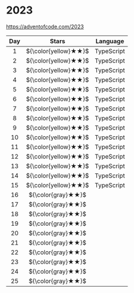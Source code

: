 # 2023

https://adventofcode.com/2023

| Day |        Stars         | Language   |
| :-: | :------------------: | ---------- |
|  1  | ${\color{yellow}★★}$ | TypeScript |
|  2  | ${\color{yellow}★★}$ | TypeScript |
|  3  | ${\color{yellow}★★}$ | TypeScript |
|  4  | ${\color{yellow}★★}$ | TypeScript |
|  5  | ${\color{yellow}★★}$ | TypeScript |
|  6  | ${\color{yellow}★★}$ | TypeScript |
|  7  | ${\color{yellow}★★}$ | TypeScript |
|  8  | ${\color{yellow}★★}$ | TypeScript |
|  9  | ${\color{yellow}★★}$ | TypeScript |
| 10  | ${\color{yellow}★★}$ | TypeScript |
| 11  | ${\color{yellow}★★}$ | TypeScript |
| 12  | ${\color{yellow}★★}$ | TypeScript |
| 13  | ${\color{yellow}★★}$ | TypeScript |
| 14  | ${\color{yellow}★★}$ | TypeScript |
| 15  | ${\color{yellow}★★}$ | TypeScript |
| 16  |  ${\color{gray}★★}$  |            |
| 17  |  ${\color{gray}★★}$  |            |
| 18  |  ${\color{gray}★★}$  |            |
| 19  |  ${\color{gray}★★}$  |            |
| 20  |  ${\color{gray}★★}$  |            |
| 21  |  ${\color{gray}★★}$  |            |
| 22  |  ${\color{gray}★★}$  |            |
| 23  |  ${\color{gray}★★}$  |            |
| 24  |  ${\color{gray}★★}$  |            |
| 25  |  ${\color{gray}★★}$  |            |
